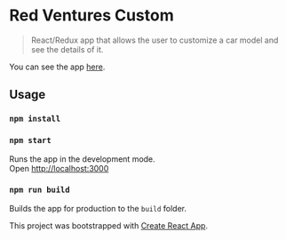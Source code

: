 # Red Ventures Custom

> React/Redux app that allows the user to customize a car model and see the details of it.

You can see the app [here](https://red-ventures-test.netlify.com).

## Usage

### `npm install`

### `npm start`

Runs the app in the development mode.<br>
Open [http://localhost:3000](http://localhost:3000)

### `npm run build`

Builds the app for production to the `build` folder.<br>

This project was bootstrapped with [Create React App](https://github.com/facebook/create-react-app).
